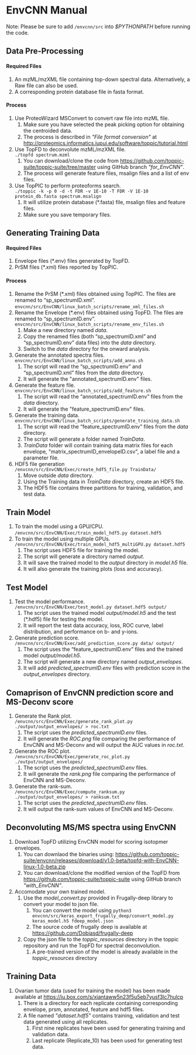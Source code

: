 # EnvCNN Manual #
Note: Please be sure to add ```/envcnn/src``` into *$PYTHONPATH* before running the code.

## Data Pre-Processing ##
#### Required Files ####
1.	An mzML/mzXML file containing top-down spectral data. Alternatively, a Raw file can also be used.
2.	A corresponding protein database file in fasta format.  
#### Process ####
1.	Use ProteoWizard MSConvert to convert raw file into mzML file. 
    1.	Make sure you have selected the peak picking option for obtaining the centroided data. 
    2.	The process is described in *"File format conversion"* at http://proteomics.informatics.iupui.edu/software/toppic/tutorial.html 
2.	Use TopFD to deconvolute mzML/mzXML file.  
```./topfd spectrum.mzml```
    1.	You can download/clone the code from https://github.com/toppic-suite/toppic-suite/tree/master using GitHub branch *"for_EnvCNN"*.
    2.  The process will generate feature files, msalign files and a list of env files.
3.	Use TopPIC to perform proteoforms search.  
```./toppic -k -p 0 -d -t FDR -v 1E-10 -T FDR -V 1E-10 protein_db.fasta spectrum.msalign```
    1.  It will utilize protein database (*.fasta) file, msalign files and feature files.
    2.  Make sure you save temporary files.  

## Generating Training Data ##
#### Required Files ####
1.	Envelope files (*.env) files generated by TopFD.
2.	PrSM files (*.xml) files reported by TopPIC.  
#### Process ####
1.	Rename the PrSM (*.xml) files obtained using TopPIC. The files are renamed to “sp_spectrumID.xml”.  
```envcnn/src/EnvCNN/linux_batch_scripts/rename_xml_files.sh```
2.	Rename the Envelope (*.env) files obtained using TopFD. The files are renamed to “sp_spectrumID.env”.  
```envcnn/src/EnvCNN/linux_batch_scripts/rename_env_files.sh```
    1.  Make a new directory named *data*.
    2.  Copy the renamed files (both “sp_spectrumID.xml” and “sp_spectrumID.env” data files) into the *data* directory. 
    2.  Switch to the *data* directory for the onward analysis.
3.	Generate the annotated spectra files.  
```envcnn/src/EnvCNN/linux_batch_scripts/add_anno.sh```
    1.  The script will read the “sp_spectrumID.env” and “sp_spectrumID.xml” files from the *data* directory.
    2.  It will generate the "annotated_spectrumID.env" files.
4.	Generate the feature file.  
```envcnn/src/EnvCNN/linux_batch_scripts/add_feature.sh```
    1.  The script will read the “annotated_spectrumID.env” files from the *data* directory.
    2.  It will generate the "feature_spectrumID.env" files.
5.	Generate the training data.   
```envcnn/src/EnvCNN/linux_batch_scripts/generate_training_data.sh```
    1.  The script will read the “feature_spectrumID.env” files from the *data* directory.
    2.  The script will generate a folder named *TrainData*.
    3.  *TrainData* folder will contain training data matrix files for each envelope, "matrix_spectrumID_envelopeID.csv", a label file and a parameter file.
6.	HDF5 file generation  
```/envcnn/src/EnvCNN/Exec/create_hdf5_file.py TrainData/```
    1.  Move outside *data* directory.
    2.  Using the Training data in *TrainData* directory, create an HDF5 file.
    3.  The HDF5 file contains three partitions for training, validation, and test data.

## Train Model ##
1.  To train the model using a GPU/CPU.  
```/envcnn/src/EnvCNN/Exec/train_model_hdf5.py dataset.hdf5```
2.  To train the model using multiple GPUs.  
```/envcnn/src/EnvCNN/Exec/train_model_hdf5_multiGPU.py dataset.hdf5```
    1.	The script uses HDF5 file for training the model.
    2.  The script will generate a directory named *output*.
    3.  It will save the trained model to the *output* directory in *model.h5* file.
    3.  It will also generate the training plots (loss and accuracy).

## Test Model ##
1.	Test the model performance.  
```/envcnn/src/EnvCNN/Exec/test_model.py dataset.hdf5 output/```
    1.  The script uses the trained model *output/model.h5* and the test (*.hdf5) file for testing the model.
    2.  It will report the test data accuracy, loss, ROC curve, label distribution, and performance on b- and y-ions.
2.	Generate prediction score.  
```/envcnn/src/EnvCNN/Exec/add_prediction_score.py data/ output/```
    1.  The script uses the “feature_spectrumID.env” files and the trained model *output/model.h5*.
    2.  The script will generate a new directory named *output_envelopes*.
    3.  It will add *predicted_spectrumID.env* files with prediction score in the *output_envelopes* directory.

## Comaprison of EnvCNN prediction score and MS-Deconv score ##
1.	Generate the Rank plot.  
```/envcnn/src/EnvCNN/Exec/generate_rank_plot.py ./output/output_envelopes/ > roc.txt```
    1.  The script uses the *predicted_spectrumID.env* files.
    2.  It will generate the *ROC.png* file comparing the performance of EnvCNN and MS-Deconv and will output the AUC values in *roc.txt*.
2. Generate the ROC plot.  
```/envcnn/src/EnvCNN/Exec/generate_roc_plot.py ./output/output_envelopes/```
    1.  The script uses the *predicted_spectrumID.env* files.
    2.  It will generate the *rank.png* file comparing the performance of EnvCNN and MS-Deconv.
3. Generate the rank-sum.  
```/envcnn/src/EnvCNN/Exec/compute_ranksum.py ./output/output_envelopes/ > ranksum.txt```
    1.  The script uses the *predicted_spectrumID.env* files.
    2.  It will output the rank-sum values of EnvCNN and MS-Deconv.

## Deconvoluting MS/MS spectra using EnvCNN ##
1.  Download TopFD utilizing EnvCNN model for scoring isotopmer envelopes.
    1.  You can downlaod the binaries using: https://github.com/toppic-suite/envcnn/releases/download/v1.0-beta/topfd-with-EnvCNN-linux-1.0-beta.zip 
    2.  You can download/clone the modified version of the TopFD from https://github.com/toppic-suite/toppic-suite using GitHub branch *"with_EnvCNN"*.
2. Accomodate your own trained model.
    1.	Use the *model_convert.py* provided in Frugally-deep library to convert your model to json file.
        1. You can convert the model using ```python3 envcnn/src/keras_export_frugally_deep/convert_model.py keras_model.h5 fdeep_model.json```
        2. The source code of frugally deep is available at https://github.com/Dobiasd/frugally-deep 
    2.	Copy the json file to the *toppic_resources* directory in the toppic repository and run the TopFD for spectral deconvolution.
        1. A pre-trained version of the model is already available in the *toppic_resources* directory
        
## Training Data ##
1. Ovarian tumor data (used for training the model) has been made available at https://iu.box.com/s/xiantaww5n23f5u5eb7yusf3lc7hulcp
    1. There is a directory for each replicate containing corresponding envelope, prsm, annotated, feature and hdf5 files. 
    2. A file named *"dataset.hdf5"* contains training, validation and test data generated using all replicates.
        1.  First nine replicates have been used for generating training and validation data.
        2.  Last replicate (Replicate_10) has been used for generating test data.
